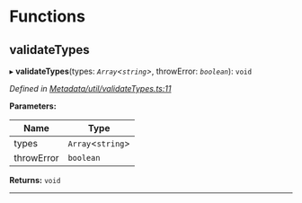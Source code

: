 

# Functions

<a id="validatetypes"></a>

##  validateTypes

▸ **validateTypes**(types: *`Array`<`string`>*, throwError: *`boolean`*): `void`

*Defined in [Metadata/util/validateTypes.ts:11](https://github.com/polkadot-js/api/blob/3227ce2/packages/types/src/Metadata/util/validateTypes.ts#L11)*

**Parameters:**

| Name | Type |
| ------ | ------ |
| types | `Array`<`string`> |
| throwError | `boolean` |

**Returns:** `void`

___

